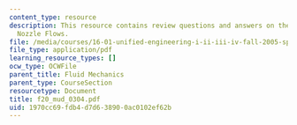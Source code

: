 ```yaml
---
content_type: resource
description: This resource contains review questions and answers on the topic of Laval
  Nozzle Flows.
file: /media/courses/16-01-unified-engineering-i-ii-iii-iv-fall-2005-spring-2006/1970cc69fdb4d7d638900ac0102ef62b_f20_mud_0304.pdf
file_type: application/pdf
learning_resource_types: []
ocw_type: OCWFile
parent_title: Fluid Mechanics
parent_type: CourseSection
resourcetype: Document
title: f20_mud_0304.pdf
uid: 1970cc69-fdb4-d7d6-3890-0ac0102ef62b
---
```

